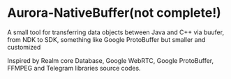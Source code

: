 # Aurora-NativeBuffer(not complete!)

A small tool for transferring data objects between Java and C++ via buufer, from NDK to SDK, something like Google ProtoBuffer but smaller and customized

Inspired by  Realm core Database, Google WebRTC, Google ProtoBuffer, FFMPEG and Telegram libraries source codes.
